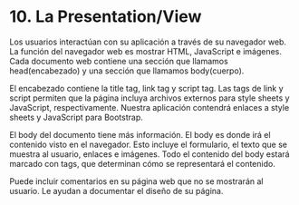 # 10. La Presentation/View

Los usuarios interactúan con su aplicación a través de su navegador web. La función del navegador web es mostrar HTML, JavaScript e imágenes. Cada documento web contiene una sección que llamamos head(encabezado) y una sección que llamamos body(cuerpo).

El encabezado contiene la title tag, link tag y script tag. Las tags de link y script permiten que la página incluya archivos externos para style sheets y JavaScript, respectivamente. Nuestra aplicación contendrá enlaces a style sheets y JavaScript para Bootstrap.

El body del documento tiene más información. El body es donde irá el contenido visto en el navegador. Esto incluye el formulario, el texto que se muestra al usuario, enlaces e imágenes. Todo el contenido del body estará marcado con tags, que determinan cómo se representará el contenido.

Puede incluir comentarios en su página web que no se mostrarán al usuario. Le ayudan a documentar el diseño de su página.

